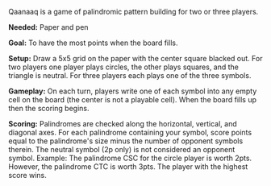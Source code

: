 Qaanaaq is a game of palindromic pattern building for two or three players.

**Needed:** Paper and pen

**Goal:** To have the most points when the board fills.

**Setup:** Draw a 5x5 grid on the paper with the center square blacked out. For two players one player plays circles, the other plays squares, and the triangle is neutral. For three players each plays one of the three symbols.

**Gameplay:** On each turn, players write one of each symbol into any empty cell on the board (the center is not a playable cell). When the board fills up then the scoring begins. 

**Scoring:** Palindromes are checked along the horizontal, vertical, and diagonal axes.  For each palindrome containing your symbol, score points equal to the palindrome's size minus the number of opponent symbols therein. The neutral symbol (2p only) is not considered an opponent symbol. Example: The palindrome CSC for the circle player is worth 2pts. However, the palindrome CTC is worth 3pts. The player with the highest score wins.
